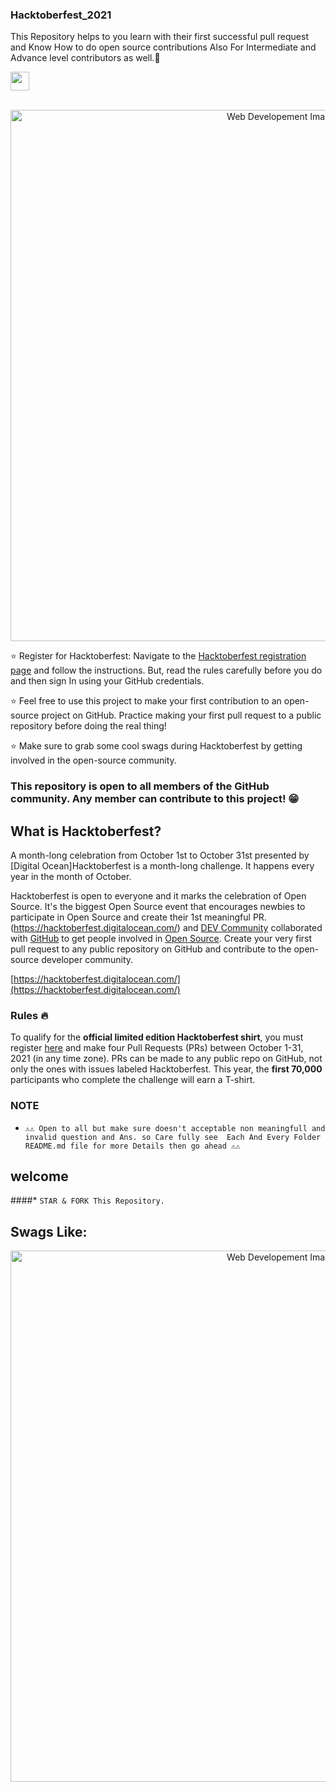 ### Hacktoberfest_2021
This Repository helps to you learn with their first successful pull request and Know How to do open source contributions Also For Intermediate and Advance level contributors as well.:partying_face:


<a href="https://github.com/Saradyadav/HacktoberFest_2021/"><img align='center' height="30" src="https://img.shields.io/badge/Hacktoberfest-2021-orange.svg?&style=for-the-badge&logo=KD&logoColor=blue" /></a> <br><br>

<p align="center"><img src="https://github.com/Saradyadav/HacktoberFest_2021/blob/main/Hacktoberfest_2021.jpg" alt="Web Developement Image" width=850px />
 
:star: Register for Hacktoberfest: Navigate to the [Hacktoberfest registration page](https://hacktoberfest.digitalocean.com/) and follow the instructions. But, read the rules carefully before you do and then sign In using your GitHub credentials.

:star: Feel free to use this project to make your first contribution to an open-source project on GitHub. Practice making your first pull request to a public repository before doing the real thing!

:star: Make sure to grab some cool swags during Hacktoberfest by getting involved in the open-source community.

### This repository is open to all members of the GitHub community. Any member can contribute to this project! :grin:


## What is Hacktoberfest?
A month-long celebration from October 1st to October 31st presented by [Digital Ocean]Hacktoberfest is a month-long challenge. It happens every year in the month of October.

Hacktoberfest is open to everyone and it marks the celebration of Open Source. It's the biggest Open Source event that encourages newbies to participate in Open Source and create their 1st meaningful PR.(https://hacktoberfest.digitalocean.com/) and [DEV Community](https://dev.to/) collaborated with [GitHub](https://github.com/blog/2433-celebrate-open-source-this-october-with-hacktoberfest) to get people involved in [Open Source](https://github.com/open-source). Create your very first pull request to any public repository on GitHub and contribute to the open-source developer community.

[https://hacktoberfest.digitalocean.com/](https://hacktoberfest.digitalocean.com/)

### Rules :fire:
To qualify for the __official limited edition Hacktoberfest shirt__, you must register [here](https://hacktoberfest.digitalocean.com/) and make four Pull Requests (PRs) between October 1-31, 2021 (in any time zone). PRs can be made to any public repo on GitHub, not only the ones with issues labeled Hacktoberfest. This year, the __first 70,000__ participants who complete the challenge will earn a T-shirt.
<br>
 
 <p align="center"><h3>NOTE</h3></p>
 
*	```⚠️⚠️ Open to all but make sure doesn't acceptable non meaningfull and invalid question and Ans. so Care fully see  Each And Every Folder README.md file for more Details then go ahead ⚠️⚠️```

## welcome 



####*	`STAR & FORK This Repository.`

## Swags Like: 

<p align="center"><img src="https://github.com/Saradyadav/HacktoberFest_2021/blob/main/hf.jpeg" alt="Web Developement Image" width=850px />


